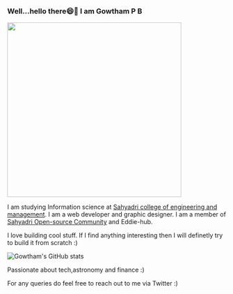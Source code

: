 ### Well...hello there😄👋 I am Gowtham P B
<div></div><div><img src="https://www.bing.com/th/id/OGC.3ccff8c4b2443d93811eac9b2fd56f11?pid=1.7&rurl=https%3a%2f%2fmedia.giphy.com%2fmedia%2fzjMzwz24dr368%2fgiphy.gif&ehk=PTTrBX3t6IJUwwSv2s4KJfji%2ff3a4Qrtmxyh3O7oxkY%3d" width="400px"></div>

<!--
**Gowtham-P-B/Gowtham-P-B** is a ✨ _special_ ✨ repository because its `README.md` (this file) appears on your GitHub profile.-->
I am studying Information science at [Sahyadri college of engineering and management](https://sahyadri.edu.in/). I am a web developer and graphic designer. I am a member of [Sahyadri Open-source Community](https://sosc.org.in) and Eddie-hub.

I love building cool stuff.
If I find anything interesting then I will definetly try to build it from scratch :)

![Gowtham's GitHub stats](https://github-readme-stats.vercel.app/api?username=GowthamPB&show_icons=true&theme=vision-friendly-dark)

Passionate about tech,astronomy and finance :)

For any queries do feel free to reach out to me via Twitter :)

